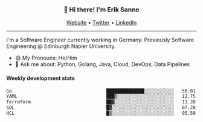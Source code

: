 <h3 align="center">👋 Hi there! I'm Erik Sanne</h3>
<p align="center">
  <a href="https://eriksanne.com">Website</a> •
  <a href="https://twitter.com/ErikKonradSanne">Twitter</a> •
  <a href="https://www.linkedin.com/in/eriksanne/">LinkedIn</a>
</p>

---
I'm a Software Engineer currently working in Germany. Previously Software Engineering @ Edinburgh Napier University.

- 😄 My Pronouns: He/Him
- 💬 Ask me about: Python, Golang, Java, Cloud, DevOps, Data Pipelines

<h4>Weekly development stats</h4>
<!--START_SECTION:waka-->

```txt
Go                                   ██████████████░░░░░░░░░░░   56.01 %
YAML                                 ███▒░░░░░░░░░░░░░░░░░░░░░   12.75 %
Terraform                            ██▓░░░░░░░░░░░░░░░░░░░░░░   11.28 %
SQL                                  █▓░░░░░░░░░░░░░░░░░░░░░░░   07.28 %
HCL                                  █▒░░░░░░░░░░░░░░░░░░░░░░░   05.50 %
```

<!--END_SECTION:waka-->

